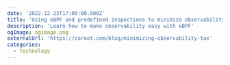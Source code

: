 ```yaml
---
date: '2022-12-23T17:00:00.000Z'
title: 'Using eBPF and predefined inspections to minimize observability tax'
description: 'Learn how to make observability easy with eBPF'
ogImage: ogimage.png
externalUrl: 'https://coroot.com/blog/minimizing-observability-tax'
categories:
  - Technology
---
```

